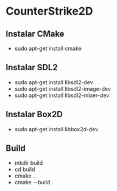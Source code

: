 # CounterStrike2D #

## Instalar CMake ##
- sudo apt-get install cmake

## Instalar SDL2 ##
- sudo apt-get install libsdl2-dev
- sudo apt-get install libsdl2-image-dev
- sudo apt-get install libsdl2-mixer-dev

## Instalar Box2D ##
- sudo apt-get install libbox2d-dev

## Build ##
- mkdir build
- cd build
- cmake ..
- cmake --build .
